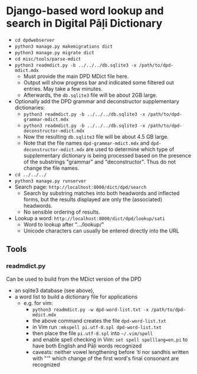 # Django-based word lookup and search in Digital Pāḷi Dictionary

* `cd dpdwebserver`
* `python3 manage.py makemigrations dict`
* `python3 manage.py migrate dict`
* `cd misc/tools/parse-mdict`
* `python3 readmdict.py -b ../../../db.sqlite3 -x /path/to/dpd-mdict.mdx`
  * Must provide the main DPD MDict file here.
  * Output will show progress bar and indicated some filtered out entries. May take a few minutes.
  * Afterwards, the `db.sqlite3` file will be about 2GB large.
* Optionally add the DPD grammar and deconstructor supplementary dictionaries:
  * `python3 readmdict.py -b ../../../db.sqlite3 -x /path/to/dpd-grammar-mdict.mdx`
  * `python3 readmdict.py -b ../../../db.sqlite3 -x /path/to/dpd-deconstructor-mdict.mdx`
  * Now the resulting `db.sqlite3` file will be about 4.5 GB large.
  * Note that the file names `dpd-grammar-mdict.mdx` and `dpd-deconstructor-mdict.mdx` are used to determine which type of supplementary dictionary is being processed based on the presence of the substrings "grammar" and "deconstructor".
  Thus do not change the file names.
* `cd ../../../`
* `python3 manage.py runserver`
* Search page: `http://localhost:8000/dict/dpd/search`
  * Search by substring matches into both headwords and inflected forms, but the results displayed are only the (associated) headwords.
  * No sensible ordering of results.
* Lookup a word: `http://localhost:8000/dict/dpd/lookup/sati`
  * Word to lookup after ".../lookup/"
  * Unicode characters can usually be entered directly into the URL

  
## Tools

### readmdict.py

Can be used to build from the MDict version of the DPD

* an sqlite3 database (see above),
* a word list to build a dictionary file for applications
  * e.g. for vim:
    * `python3 readmdict.py -w dpd-word-list.txt -x /path/to/dpd-mdict.mdx`
    * the above command creates the file `dpd-word-list.txt`
    * in Vim run `:mkspell pi.utf-8.spl dpd-word-list.txt`
    * then place the file `pi.utf-8.spl` into `~/.vim/spell`
    * and enable spell checking in Vim: `set spell spelllang=en,pi` to have both English and Pāḷi words recognized
    * caveats: neither vowel lengthening before *'ti* nor sandhis written with "'" which change of the first word's final consonant are recognized
